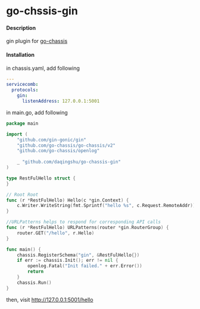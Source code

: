 # go-chssis-gin

#### Description
gin plugin for [go-chassis](https://github.com/go-chassis/go-chassis)



#### Installation

in chassis.yaml, add following
```yaml
---
servicecomb:
  protocols:
    gin:
      listenAddress: 127.0.0.1:5001
```

in main.go, add following
``` go
package main

import (
    "github.com/gin-gonic/gin"
    "github.com/go-chassis/go-chassis/v2"
    "github.com/go-chassis/openlog"
    
    _ "github.com/daqingshu/go-chassis-gin"
)

type RestFulHello struct {
}

// Root Root
func (r *RestFulHello) Hello(c *gin.Context) {
    c.Writer.WriteString(fmt.Sprintf("hello %s", c.Request.RemoteAddr))
}

//URLPatterns helps to respond for corresponding API calls
func (r *RestFulHello) URLPatterns(router *gin.RouterGroup) {
    router.GET("/hello", r.Hello)
}

func main() {
    chassis.RegisterSchema("gin", &RestFulHello{})
    if err := chassis.Init(); err != nil {
        openlog.Fatal("Init failed." + err.Error())
        return
    }
    chassis.Run()
}

```

then, visit http://127.0.0.1:5001/hello
